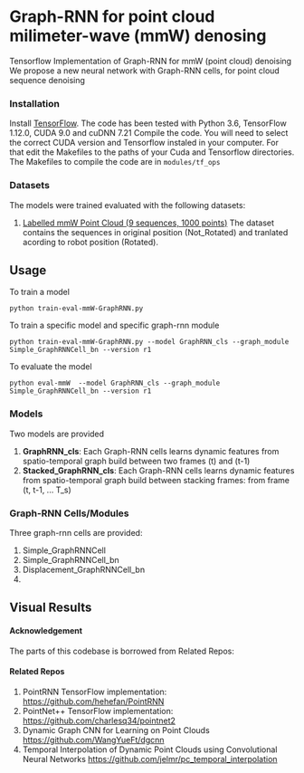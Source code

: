 # Graph-RNN for point cloud milimeter-wave (mmW) denosing

Tensorflow Implementation of Graph-RNN for mmW (point cloud) denoising
We propose a new neural network with Graph-RNN cells, for point cloud sequence denoising

### Installation

Install <a href="https://www.tensorflow.org/get_started/os_setup" target="_blank">TensorFlow</a>. The code has been tested with Python 3.6, TensorFlow 1.12.0, CUDA 9.0 and cuDNN 7.21
Compile the code. You will need to select the correct CUDA version and Tensorflow instaled in your computer. For that edit the Makefiles to the paths of your Cuda and Tensorflow directories.
The Makefiles to compile the code are in `modules/tf_ops`

### Datasets
The models were trained  evaluated with the following datasets:
1. [Labelled mmW Point Cloud (9 sequences, 1000 points)](https://drive.google.com/drive/folders/1dHwhJ9NzrVlGN91MHuaodX62HMzftcN8)
The dataset contains the sequences in original position (Not_Rotated) and tranlated acording to robot position  (Rotated).

## Usage

To train a model

    python train-eval-mmW-GraphRNN.py 

To train a specific model and specific graph-rnn module

    python train-eval-mmW-GraphRNN.py --model GraphRNN_cls --graph_module Simple_GraphRNNCell_bn --version r1 

To evaluate the model

    python eval-mmW  --model GraphRNN_cls --graph_module Simple_GraphRNNCell_bn --version r1 

### Models
Two models are provided
1. **GraphRNN_cls**: Each Graph-RNN cells learns dynamic features from spatio-temporal graph build between two frames (t) and (t-1) 
3. **Stacked_GraphRNN_cls**: Each Graph-RNN cells learns dynamic features from spatio-temporal graph build between stacking frames: from frame (t, t-1, ... T_s)
 
### Graph-RNN Cells/Modules
Three graph-rnn cells are provided:
1. Simple_GraphRNNCell
2. Simple_GraphRNNCell_bn
3. Displacement_GraphRNNCell_bn
4. 
## Visual Results



#### Acknowledgement
The parts of this codebase is borrowed from Related Repos:
#### Related Repos
1. PointRNN TensorFlow implementation: https://github.com/hehefan/PointRNN
2. PointNet++ TensorFlow implementation: https://github.com/charlesq34/pointnet2
3. Dynamic Graph CNN for Learning on Point Clouds https://github.com/WangYueFt/dgcnn
4. Temporal Interpolation of Dynamic Point Clouds using Convolutional Neural Networks https://github.com/jelmr/pc_temporal_interpolation

